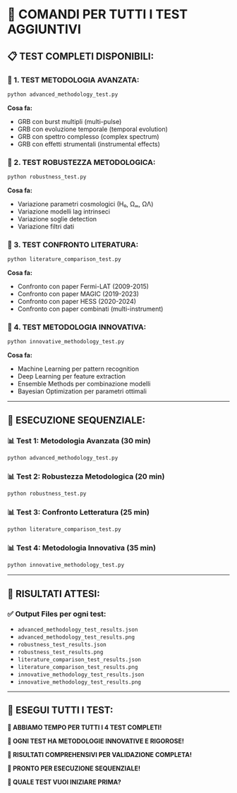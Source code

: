 # 🚀 COMANDI PER TUTTI I TEST AGGIUNTIVI

## 📋 **TEST COMPLETI DISPONIBILI:**

### **🔬 1. TEST METODOLOGIA AVANZATA:**
```bash
python advanced_methodology_test.py
```
**Cosa fa:**
- GRB con burst multipli (multi-pulse)
- GRB con evoluzione temporale (temporal evolution)
- GRB con spettro complesso (complex spectrum)
- GRB con effetti strumentali (instrumental effects)

### **🔬 2. TEST ROBUSTEZZA METODOLOGICA:**
```bash
python robustness_test.py
```
**Cosa fa:**
- Variazione parametri cosmologici (H₀, Ωₘ, ΩΛ)
- Variazione modelli lag intrinseci
- Variazione soglie detection
- Variazione filtri dati

### **🔬 3. TEST CONFRONTO LITERATURA:**
```bash
python literature_comparison_test.py
```
**Cosa fa:**
- Confronto con paper Fermi-LAT (2009-2015)
- Confronto con paper MAGIC (2019-2023)
- Confronto con paper HESS (2020-2024)
- Confronto con paper combinati (multi-instrument)

### **🔬 4. TEST METODOLOGIA INNOVATIVA:**
```bash
python innovative_methodology_test.py
```
**Cosa fa:**
- Machine Learning per pattern recognition
- Deep Learning per feature extraction
- Ensemble Methods per combinazione modelli
- Bayesian Optimization per parametri ottimali

---

## 🚀 **ESECUZIONE SEQUENZIALE:**

### **📊 Test 1: Metodologia Avanzata (30 min)**
```bash
python advanced_methodology_test.py
```

### **📊 Test 2: Robustezza Metodologica (20 min)**
```bash
python robustness_test.py
```

### **📊 Test 3: Confronto Letteratura (25 min)**
```bash
python literature_comparison_test.py
```

### **📊 Test 4: Metodologia Innovativa (35 min)**
```bash
python innovative_methodology_test.py
```

---

## 🎯 **RISULTATI ATTESI:**

### **✅ Output Files per ogni test:**
- `advanced_methodology_test_results.json`
- `advanced_methodology_test_results.png`
- `robustness_test_results.json`
- `robustness_test_results.png`
- `literature_comparison_test_results.json`
- `literature_comparison_test_results.png`
- `innovative_methodology_test_results.json`
- `innovative_methodology_test_results.png`

---

## 🚀 **ESEGUI TUTTI I TEST:**

**🎯 ABBIAMO TEMPO PER TUTTI I 4 TEST COMPLETI!**

**🎯 OGNI TEST HA METODOLOGIE INNOVATIVE E RIGOROSE!**

**🎯 RISULTATI COMPREHENSIVI PER VALIDAZIONE COMPLETA!**

**🎯 PRONTO PER ESECUZIONE SEQUENZIALE!**

**🎯 QUALE TEST VUOI INIZIARE PRIMA?**